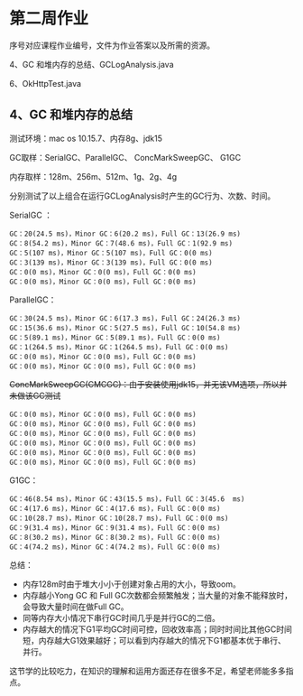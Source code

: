 # 第二周作业

序号对应课程作业编号，文件为作业答案以及所需的资源。

4、GC 和堆内存的总结、GCLogAnalysis.java

6、OkHttpTest.java

## 4、GC 和堆内存的总结

测试环境：mac os 10.15.7、内存8g、jdk15

GC取样：SerialGC、ParallelGC、 ConcMarkSweepGC、 G1GC

内存取样：128m、256m、512m、1g、2g、4g

分别测试了以上组合在运行GCLogAnalysis时产生的GC行为、次数、时间。

SerialGC ：

```
GC：20(24.5 ms)，Minor GC：6(20.2 ms)，Full GC：13(26.9 ms)
GC：8(54.2 ms)，Minor GC：7(48.6 ms)，Full GC：1(92.9 ms)
GC：5(107 ms)，Minor GC：5(107 ms)，Full GC：0(0 ms)
GC：3(139 ms)，Minor GC：3(139 ms)，Full GC：0(0 ms)
GC：0(0 ms)，Minor GC：0(0 ms)，Full GC：0(0 ms)
GC：0(0 ms)，Minor GC：0(0 ms)，Full GC：0(0 ms)
```

ParallelGC：

```
GC：30(24.5 ms)，Minor GC：6(17.3 ms)，Full GC：24(26.3 ms)
GC：15(36.6 ms)，Minor GC：5(27.5 ms)，Full GC：10(54.8 ms)
GC：5(89.1 ms)，Minor GC：5(89.1 ms)，Full GC：0(0 ms)
GC：1(264.5 ms)，Minor GC：1(264.5 ms)，Full GC：0(0 ms)
GC：0(0 ms)，Minor GC：0(0 ms)，Full GC：0(0 ms)
GC：0(0 ms)，Minor GC：0(0 ms)，Full GC：0(0 ms)
```

~~ConcMarkSweepGC(CMCGC)：由于安装使用jdk15，并无该VM选项，所以并未做该GC测试~~

```
GC：0(0 ms)，Minor GC：0(0 ms)，Full GC：0(0 ms)
GC：0(0 ms)，Minor GC：0(0 ms)，Full GC：0(0 ms)
GC：0(0 ms)，Minor GC：0(0 ms)，Full GC：0(0 ms)
GC：0(0 ms)，Minor GC：0(0 ms)，Full GC：0(0 ms)
GC：0(0 ms)，Minor GC：0(0 ms)，Full GC：0(0 ms)
GC：0(0 ms)，Minor GC：0(0 ms)，Full GC：0(0 ms)
```

G1GC：

```
GC：46(8.54 ms)，Minor GC：43(15.5 ms)，Full GC：3(45.6  ms)
GC：4(17.6 ms)，Minor GC：4(17.6 ms)，Full GC：0(0 ms)
GC：10(28.7 ms)，Minor GC：10(28.7 ms)，Full GC：0(0 ms)
GC：9(31.4 ms)，Minor GC：9(31.4 ms)，Full GC：0(0 ms)
GC：8(30.2 ms)，Minor GC：8(30.2 ms)，Full GC：0(0 ms)
GC：4(74.2 ms)，Minor GC：4(74.2 ms)，Full GC：0(0 ms)
```

总结：

- 内存128m时由于堆大小小于创建对象占用的大小，导致oom。
- 内存越小Yong GC 和 Full GC次数都会频繁触发；当大量的对象不能释放时，会导致大量时间在做Full GC。
- 同等内存大小情况下串行GC时间几乎是并行GC的二倍。
- 内存越大的情况下G1平均GC时间可控，回收效率高；同时时间比其他GC时间短，内存越大G1效果越好；可以看到内存越大的情况下G1都基本优于串行、并行。

这节学的比较吃力，在知识的理解和运用方面还存在很多不足，希望老师能多多指点。
